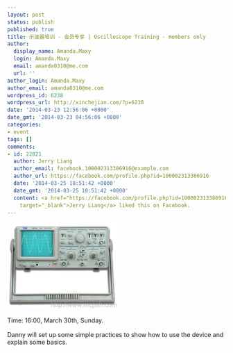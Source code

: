 ```yaml
---
layout: post
status: publish
published: true
title: 示波器培训 - 会员专享 | Oscilloscope Training - members only
author:
  display_name: Amanda.Maxy
  login: Amanda.Maxy
  email: amanda0310@me.com
  url: ''
author_login: Amanda.Maxy
author_email: amanda0310@me.com
wordpress_id: 6238
wordpress_url: http://xinchejian.com/?p=6238
date: '2014-03-23 12:56:06 +0800'
date_gmt: '2014-03-23 04:56:06 +0800'
categories:
- event
tags: []
comments:
- id: 22821
  author: Jerry Liang
  author_email: facebook.100002313386916@example.com
  author_url: https://facebook.com/profile.php?id=100002313386916
  date: '2014-03-25 18:51:42 +0800'
  date_gmt: '2014-03-25 10:51:42 +0800'
  content: <a href="https://facebook.com/profile.php?id=100002313386916"
    target="_blank">Jerry Liang</a> liked this on Facebook.
---
```

<p><!--:en--><a href="/uploads/2014/03/images.jpg"><img class="alignnone size-full wp-image-6243" alt="images" src="/uploads/2014/03/images.jpg" width="253" height="199" /></a></p>
<p><span style="line-height: 1.5em;">Time: 16:00, March 30th, Sunday.</span></p>
<p>Danny will set up some simple practices to show how to use the device and explain some basics.<!--:--></p>
